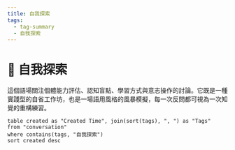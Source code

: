 ```yaml
---
title: 自我探索
tags:
  - tag-summary
  - 自我探索
---
```


# 🧭 自我探索

這個語場關注個體能力評估、認知盲點、學習方式與意志操作的討論。它既是一種實踐型的自省工作坊，也是一場語用風格的風暴模擬，每一次反問都可視為一次知覺的重構練習。

```dataview
table created as "Created Time", join(sort(tags), ", ") as "Tags"
from "conversation"
where contains(tags, "自我探索")
sort created desc
```
